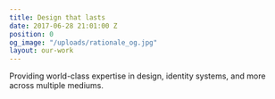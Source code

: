 ```yaml
---
title: Design that lasts
date: 2017-06-28 21:01:00 Z
position: 0
og_image: "/uploads/rationale_og.jpg"
layout: our-work
---
```


Providing world-class expertise in design, identity systems, and more across multiple mediums.